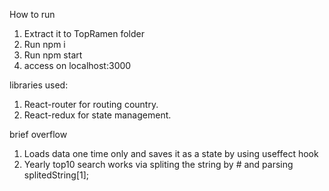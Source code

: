 How to run 
1. Extract it to TopRamen folder
2. Run npm i
3. Run npm start
4. access on localhost:3000


libraries used:
1. React-router for routing country.
2. React-redux for state management.


brief overflow
1. Loads data one time only and saves it as a state by using useffect hook
2. Yearly top10 search works via spliting the string by # and parsing splitedString[1];
